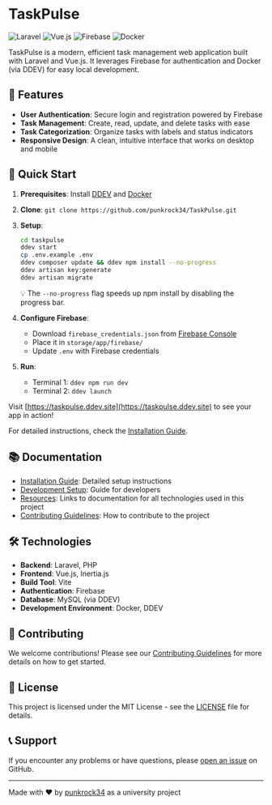 # TaskPulse

![Laravel](https://img.shields.io/badge/Laravel-FF2D20?style=for-the-badge&logo=laravel&logoColor=white)
![Vue.js](https://img.shields.io/badge/Vue.js-35495E?style=for-the-badge&logo=vue.js&logoColor=4FC08D)
![Firebase](https://img.shields.io/badge/Firebase-FFCA28?style=for-the-badge&logo=firebase&logoColor=black)
![Docker](https://img.shields.io/badge/Docker-2496ED?style=for-the-badge&logo=docker&logoColor=white)

TaskPulse is a modern, efficient task management web application built with Laravel and Vue.js. It leverages Firebase for authentication and Docker (via DDEV) for easy local development.

## 🌟 Features

- **User Authentication**: Secure login and registration powered by Firebase
- **Task Management**: Create, read, update, and delete tasks with ease
- **Task Categorization**: Organize tasks with labels and status indicators
- **Responsive Design**: A clean, intuitive interface that works on desktop and mobile

## 🚀 Quick Start

1. **Prerequisites**: Install [DDEV](https://ddev.readthedocs.io/en/stable/) and [Docker](https://www.docker.com/get-started)
2. **Clone**: `git clone https://github.com/punkrock34/TaskPulse.git`
3. **Setup**:

   ```sh
   cd taskpulse
   ddev start
   cp .env.example .env
   ddev composer update && ddev npm install --no-progress
   ddev artisan key:generate
   ddev artisan migrate
   ```

   💡 The `--no-progress` flag speeds up npm install by disabling the progress bar.

4. **Configure Firebase**:
   - Download `firebase_credentials.json` from [Firebase Console](https://console.firebase.google.com/)
   - Place it in `storage/app/firebase/`
   - Update `.env` with Firebase credentials
5. **Run**:
   - Terminal 1: `ddev npm run dev`
   - Terminal 2: `ddev launch`

Visit [https://taskpulse.ddev.site](https://taskpulse.ddev.site) to see your app in action!

For detailed instructions, check the [Installation Guide](./docs/installation.md).

## 📚 Documentation

- [Installation Guide](./docs/installation.md): Detailed setup instructions
- [Development Setup](./docs/development.md): Guide for developers
- [Resources](./docs/resources.md): Links to documentation for all technologies used in this project
- [Contributing Guidelines](./CONTRIBUTING.md): How to contribute to the project

## 🛠 Technologies

- **Backend**: Laravel, PHP
- **Frontend**: Vue.js, Inertia.js
- **Build Tool**: Vite
- **Authentication**: Firebase
- **Database**: MySQL (via DDEV)
- **Development Environment**: Docker, DDEV

## 🤝 Contributing

We welcome contributions! Please see our [Contributing Guidelines](./CONTRIBUTING.md) for more details on how to get started.

## 📄 License

This project is licensed under the MIT License - see the [LICENSE](./LICENSE.md) file for details.

## 📞 Support

If you encounter any problems or have questions, please [open an issue](https://github.com/punkrock34/TaskPulse/issues/new) on GitHub.

---

Made with ❤️ by [punkrock34](https://github.com/punkrock34) as a university project
